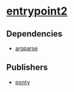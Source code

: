 # [entrypoint2](https://pypi.org/project/entrypoint2)

## Dependencies
- [argparse](packages/a/argparse.md)



## Publishers
- [ponty](https://pypi.org/user/ponty)

